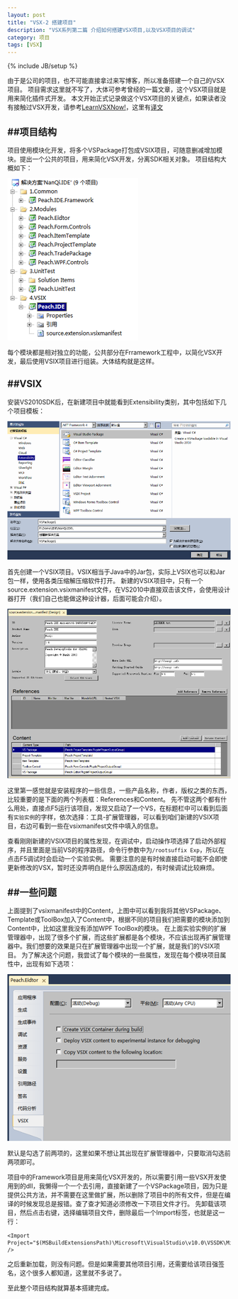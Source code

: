 ```yaml
---
layout: post
title: "VSX-2 搭建项目"
description: "VSX系列第二篇 介绍如何搭建VSX项目,以及VSX项目的调试"
category: 项目
tags: [VSX]
---
```

{% include JB/setup %}

由于是公司的项目，也不可能直接拿过来写博客，所以准备搭建一个自己的VSX项目。
项目需求这里就不写了，大体可参考曾经的一篇文章，这个VSX项目就是用来简化插件式开发。
本文开始正式记录做这个VSX项目的关键点，如果读者没有接触过VSX开发，请参考[LearnVSXNow!](http://dotneteers.net/blogs/divedeeper/archive/tags/VSX/default.aspx)，这里有[译文](http://www.cnblogs.com/default/category/236615.html)

##项目结构
---

项目使用模块化开发，将多个VSPackage打包成VSIX项目，可随意删减增加模块。提出一个公共的项目，用来简化VSX开发，分离SDK相关对象。
项目结构大概如下：

![Struct](/image/project/vsx/struct.png)

每个模块都是相对独立的功能，公共部分在Frramework工程中，以简化VSX开发，最后使用VSIX项目进行组装。大体结构就是这样。

##VSIX
---

安装VS2010SDK后，在新建项目中就能看到Extensibility类别，其中包括如下几个项目模板：  

![Extensibility](/image/project/vsx/extensibility.png)

首先创建一个VSIX项目。VSIX相当于Java中的Jar包，实际上VSIX也可以和Jar包一样，使用各类压缩解压缩软件打开。
新建的VSIX项目中，只有一个source.extension.vsixmanifest文件，在VS2010中直接双击该文件，会使用设计器打开（我们自己也能做这种设计器，后面可能会介绍）。

![vsixmanifest](/image/project/vsx/vsixmanifest.png)

这里第一感觉就是安装程序的一些信息，一些产品名称，作者，版权之类的东西，比较重要的是下面的两个列表框：References和Content。
先不管这两个都有什么用处，直接点F5运行该项目，发现又启动了一个VS，在标题栏中可以看到后面有`实验实例`的字样，依次选择：工具-扩展管理器，可以看到咱们新建的VSIX项目，右边可看到一些在vsixmanifest文件中填入的信息。

查看刚刚新建的VSIX项目的属性发现，在调试中，启动操作项选择了启动外部程序，并且里面是当前VS的程序路径，命令行参数中为`/rootsuffix Exp`，所以在点击F5调试时会启动一个实验实例。
需要注意的是有时候直接启动可能不会即使更新修改的VSX，暂时还没弄明白是什么原因造成的，有时候调试比较麻烦。

##一些问题
---

上面提到了vsixmanifest中的Content，上图中可以看到我将其他VSPackage、Template或ToolBox加入了Content中，根据不同的项目我们把需要的模块添加到Content中，比如这里我没有添加WPF ToolBox的模块。
在上面实验实例的扩展管理器中，出现了很多个扩展，而这些扩展都是各个模块，不应该出现再扩展管理器中。我们想要的效果是只在扩展管理器中出现一个扩展，就是我们的VSIX项目。
为了解决这个问题，我尝试了每个模块的一些属性，发现在每个模块项目属性中，出现有如下选项：

![vsixproperty](/image/project/vsx/vsixproperty.png)

默认是勾选了前两项的，这里如果不想让其出现在扩展管理器中，只要取消勾选前两项即可。

项目中的Framework项目是用来简化VSX开发的，所以需要引用一些VSX开发使用到的dll，我懒得一个一个去引用，直接新建了一个VSPackage项目，因为只是提供公共方法，并不需要在这里做扩展，所以删除了项目中的所有文件，但是在编译的时候发现总是报错。查了查才知道必须修改一下项目文件才行。
先卸载该项目，然后点击右键，选择编辑项目文件，删除最后一个Import标签，也就是这一行：

    <Import Project="$(MSBuildExtensionsPath)\Microsoft\VisualStudio\v10.0\VSSDK\Microsoft.VsSDK.targets" />

之后重新加载，则没有问题。但是如果需要其他项目引用，还需要给该项目强签名，这个很多人都知道，这里就不多说了。

至此整个项目结构就算基本搭建完成。
